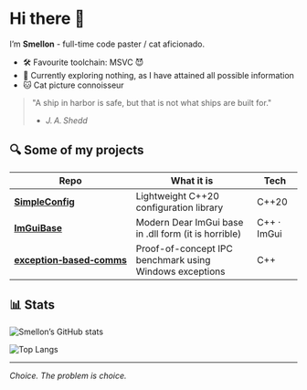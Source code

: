 # Hi there 👋

I’m **Smellon** - full-time code paster / cat aficionado.

* 🛠️  Favourite toolchain: MSVC 😈
* 🎯  Currently exploring nothing, as I have attained all possible information
* 🐱  Cat picture connoisseur

> "A ship in harbor is safe, but that is not what ships are built for."
> - *J. A. Shedd*

## 🔍 Some of my projects

| Repo                                                                            | What it is                                              | Tech        |
| ------------------------------------------------------------------------------- | ------------------------------------------------------- | ----------- |
| **[SimpleConfig](https://github.com/Smellon69/SimpleConfig)**                   | Lightweight C++20 configuration library                 | C++20       |
| **[ImGuiBase](https://github.com/Smellon69/ImGuiBase)**                         | Modern Dear ImGui base in .dll form (it is horrible)    | C++ · ImGui |
| **[exception‑based‑comms](https://github.com/Smellon69/exception-based-comms)** | Proof-of-concept IPC benchmark using Windows exceptions | C++         |

## 📊 Stats

![Smellon’s GitHub stats](https://github-readme-stats.vercel.app/api?username=Smellon69\&show_icons=true\&hide_title=true\&include_all_commits=true\&theme=transparent)

![Top Langs](https://github-readme-stats.vercel.app/api/top-langs/?username=Smellon69\&layout=compact\&theme=transparent)

---

*Choice. The problem is choice.*
